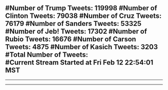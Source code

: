 #Number of Trump Tweets: 119998
#Number of Clinton Tweets: 79038
#Number of Cruz Tweets: 76179
#Number of Sanders Tweets: 53325
#Number of Jeb! Tweets: 17302
#Number of Rubio Tweets: 16676
#Number of Carson Tweets: 4875
#Number of Kasich Tweets: 3203
#Total Number of Tweets:  
#Current Stream Started at Fri Feb 12 22:54:01 MST
---
---
---
